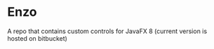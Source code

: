 Enzo
====

A repo that contains custom controls for JavaFX 8 (current version is hosted on bitbucket)
